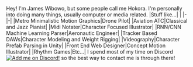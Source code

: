 Hey! I'm James Wibowo, but some people call me Hokora.
I'm personally into doing many things, usually computer or media related. 
|Stuff like...| |
|-|-|
|Metro Minimalistic Motion Graphics|Drone Pilot|
|Aviation ATC|Classical and Jazz Pianist|
|Midi Notater|Character Focused Illustrator|
|RNN/CNN Machine Learning Parser|Aeronautic Engineer|
|Tracker Based DAWs|Character Modeling and Weight Rigging|
|Videography|Character Prefab Parsing in Unity|
|Front End Web Designer|Concept Motion Illustrator|
|Rhythm Games|Etc...|
I spend most of my time on Discord [![Add me on Discord!](https://media.discordapp.net/attachments/803186540359450664/1020532660008910919/discord.png)](https://discord.com/users/221417731776446467 "Add me on Discord!") so the best way to contact me is through there!
